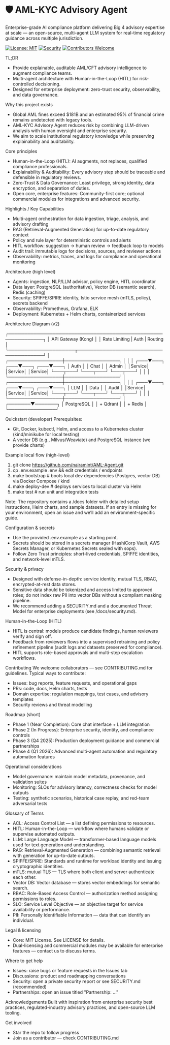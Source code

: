 # 🛡️ AML-KYC Advisory Agent

Enterprise-grade AI compliance platform delivering Big 4 advisory expertise at scale — an open-source, multi-agent LLM system for real-time regulatory guidance across multiple jurisdiction.

[![License: MIT](https://img.shields.io/badge/License-MIT-blue.svg)](https://choosealicense.com/licenses/mit/)
[![Security](https://img.shields.io/badge/security-enterprise%20ready-green.svg)](#security)
[![Contributors Welcome](https://img.shields.io/badge/contributors-welcome-brightgreen.svg)](#contributing)

TL;DR
- Provide explainable, auditable AML/CFT advisory intelligence to augment compliance teams.
- Multi-agent architecture with Human-in-the-Loop (HITL) for risk-controlled decisioning.
- Designed for enterprise deployment: zero-trust security, observability, and data governance.

Why this project exists
- Global AML fines exceed $181B and an estimated 95% of financial crime remains undetected with legacy tools.
- AML-KYC Advisory Agent reduces risk by combining LLM-driven analysis with human oversight and enterprise security.
- We aim to scale institutional regulatory knowledge while preserving explainability and auditability.

Core principles
- Human-in-the-Loop (HITL): AI augments, not replaces, qualified compliance professionals.
- Explainability & Auditability: Every advisory step should be traceable and defensible in regulatory reviews.
- Zero-Trust & Data Governance: Least privilege, strong identity, data encryption, and separation of duties.
- Open core, enterprise features: Community-first core; optional commercial modules for integrations and advanced security.

Highlights / Key Capabilities
- Multi-agent orchestration for data ingestion, triage, analysis, and advisory drafting
- RAG (Retrieval-Augmented Generation) for up-to-date regulatory context
- Policy and rule layer for deterministic controls and alerts
- HITL workflow: suggestion → human review → feedback loop to models
- Audit trail: immutable logs for decisions, sources, and reviewer actions
- Observability: metrics, traces, and logs for compliance and operational monitoring

Architecture (high level)
- Agents: ingestion, NLP/LLM advisor, policy engine, HITL coordinator
- Data layer: PostgreSQL (authoritative), Vector DB (semantic search), Redis (caching)
- Security: SPIFFE/SPIRE identity, Istio service mesh (mTLS, policy), secrets backend
- Observability: Prometheus, Grafana, ELK
- Deployment: Kubernetes + Helm charts, containerized services

Architecture Diagram (v2)

┌─────────────────────────────────────────────────────────────┐
│                    API Gateway (Kong)                       │
│              Rate Limiting | Auth | Routing                 │
└─────────────────────┬───────────────────────────────────────┘
                      │
    ┌─────────────────┼─────────────────┐
    │                 │                 │
┌───▼───┐         ┌───▼───┐         ┌───▼───┐
│ Auth  │         │ Chat  │         │ Admin │
│Service│         │Service│         │Service│
└───┬───┘         └───┬───┘         └───┬───┘
    │                 │                 │
    └─────────────────┼─────────────────┘
                      │
    ┌─────────────────┼─────────────────┐
    │                 │                 │
┌───▼───┐         ┌───▼───┐         ┌───▼───┐
│ LLM   │         │ Data  │         │ Audit │
│Service│         │Service│         │Service│
└───┬───┘         └───┬───┘         └───┬───┘
    │                 │                 │
    └─────────────────┼─────────────────┘
                      │
              ┌───────▼───────┐
              │   PostgreSQL  │
              │   + Qdrant    │
              │   + Redis     │
              └───────────────┘

Quickstart (developer)
Prerequisites:
- Git, Docker, kubectl, Helm, and access to a Kubernetes cluster (kind/minikube for local testing)
- A vector DB (e.g., Milvus/Weaviate) and PostgreSQL instance (we provide charts)

Example local flow (high-level)
1. git clone https://github.com/nairamint/AML-Agent.git
2. cp .env.example .env && edit credentials / endpoints
3. make bootstrap     # boots local dev dependencies (Postgres, vector DB) via Docker Compose / kind
4. make deploy-dev    # deploys services to local cluster via Helm
5. make test          # run unit and integration tests

Note: The repository contains a /docs folder with detailed setup instructions, Helm charts, and sample datasets. If an entry is missing for your environment, open an issue and we’ll add an environment-specific guide.

Configuration & secrets
- Use the provided .env.example as a starting point.
- Secrets should be stored in a secrets manager (HashiCorp Vault, AWS Secrets Manager, or Kubernetes Secrets sealed with sops).
- Follow Zero Trust principles: short-lived credentials, SPIFFE identities, and network-level mTLS.

Security & privacy
- Designed with defense-in-depth: service identity, mutual TLS, RBAC, encrypted-at-rest data stores.
- Sensitive data should be tokenized and access limited to approved roles; do not index raw PII into vector DBs without a compliant masking pipeline.
- We recommend adding a SECURITY.md and a documented Threat Model for enterprise deployments (see /docs/security.md).

Human-in-the-Loop (HITL)
- HITL is central: models produce candidate findings, human reviewers verify and sign off.
- Feedback from reviewers flows into a supervised retraining and policy refinement pipeline (audit logs and datasets preserved for compliance).
- HITL supports role-based approvals and multi-step escalation workflows.

Contributing
We welcome collaborators — see CONTRIBUTING.md for guidelines. Typical ways to contribute:
- Issues: bug reports, feature requests, and operational gaps
- PRs: code, docs, Helm charts, tests
- Domain expertise: regulation mappings, test cases, and advisory templates
- Security reviews and threat modelling

Roadmap (short)
- Phase 1 (Near Completion): Core chat interface + LLM integration
- Phase 2 (In Progress): Enterprise security, identity, and compliance controls
- Phase 3 (Q4 2025): Production deployment guidance and commercial partnerships
- Phase 4 (Q1 2026): Advanced multi-agent automation and regulatory automation features

Operational considerations
- Model governance: maintain model metadata, provenance, and validation suites
- Monitoring: SLOs for advisory latency, correctness checks for model outputs
- Testing: synthetic scenarios, historical case replay, and red-team adversarial tests

Glossary of Terms
- ACL: Access Control List — a list defining permissions to resources.
- HITL: Human-in-the-Loop — workflow where humans validate or supervise automated outputs.
- LLM: Large Language Model — transformer-based language models used for text generation and understanding.
- RAG: Retrieval-Augmented Generation — combining semantic retrieval with generation for up-to-date outputs.
- SPIFFE/SPIRE: Standards and runtime for workload identity and issuing cryptographic identities.
- mTLS: mutual TLS — TLS where both client and server authenticate each other.
- Vector DB: Vector database — stores vector embeddings for semantic search.
- RBAC: Role-Based Access Control — authorization method assigning permissions to roles.
- SLO: Service Level Objective — an objective target for service availability or performance.
- PII: Personally Identifiable Information — data that can identify an individual.

Legal & licensing
- Core: MIT License. See LICENSE for details.
- Dual-licensing and commercial modules may be available for enterprise features — contact us to discuss terms.

Where to get help
- Issues: raise bugs or feature requests in the Issues tab
- Discussions: product and roadmapping conversations
- Security: open a private security report or see SECURITY.md (recommended)
- Partnerships: open an issue titled "Partnership: ..."

Acknowledgements
Built with inspiration from enterprise security best practices, regulated-industry advisory practices, and open-source LLM tooling.

Get involved
- Star the repo to follow progress
- Join as a contributor — check CONTRIBUTING.md
